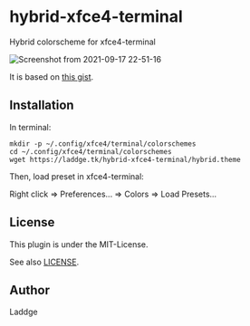 # hybrid-xfce4-terminal
Hybrid colorscheme for xfce4-terminal

![Screenshot from 2021-09-17 22-51-16](https://user-images.githubusercontent.com/67098414/133794177-c3f6cb3b-5a2b-41a0-907f-28d6d27ec77f.png)

It is based on [this gist](https://gist.github.com/w0ng/3278077).

## Installation
In terminal:

```
mkdir -p ~/.config/xfce4/terminal/colorschemes
cd ~/.config/xfce4/terminal/colorschemes
wget https://laddge.tk/hybrid-xfce4-terminal/hybrid.theme
```

Then, load preset in xfce4-terminal:

Right click => Preferences... => Colors => Load Presets...

## License
This plugin is under the MIT-License.

See also [LICENSE](https://github.com/laddge/hybrid-xfce4-terminal/blob/master/LICENSE).

## Author
Laddge
